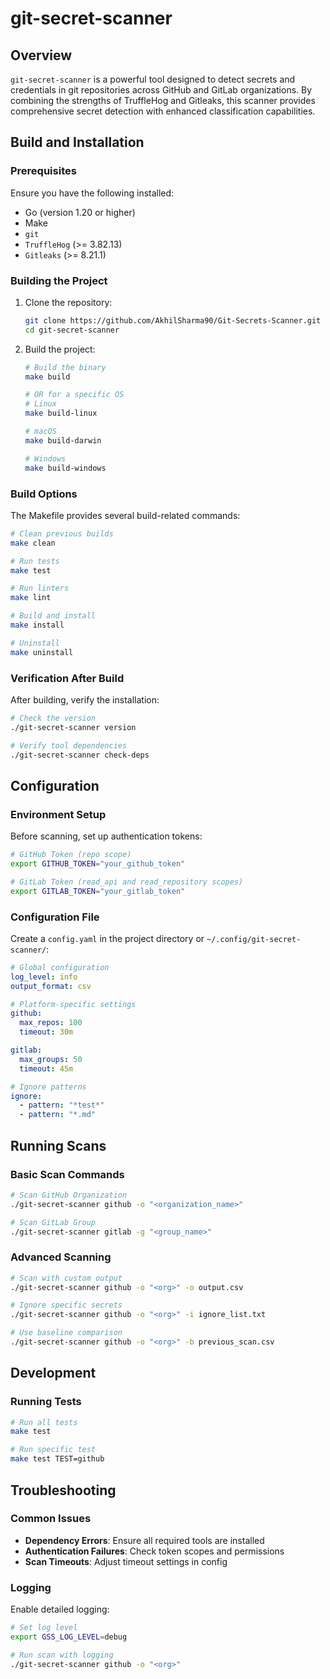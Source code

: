 # git-secret-scanner

## Overview

`git-secret-scanner` is a powerful tool designed to detect secrets and credentials in git repositories across GitHub and GitLab organizations. By combining the strengths of TruffleHog and Gitleaks, this scanner provides comprehensive secret detection with enhanced classification capabilities.

## Build and Installation

### Prerequisites

Ensure you have the following installed:
- Go (version 1.20 or higher)
- Make
- `git`
- `TruffleHog` (>= 3.82.13)
- `Gitleaks` (>= 8.21.1)

### Building the Project

1. Clone the repository:

   ```bash
   git clone https://github.com/AkhilSharma90/Git-Secrets-Scanner.git
   cd git-secret-scanner
   ```

2. Build the project:

   ```bash
   # Build the binary
   make build

   # OR for a specific OS
   # Linux
   make build-linux

   # macOS
   make build-darwin

   # Windows
   make build-windows
   ```

### Build Options

The Makefile provides several build-related commands:

```bash
# Clean previous builds
make clean

# Run tests
make test

# Run linters
make lint

# Build and install
make install

# Uninstall
make uninstall
```

### Verification After Build

After building, verify the installation:

```bash
# Check the version
./git-secret-scanner version

# Verify tool dependencies
./git-secret-scanner check-deps
```

## Configuration

### Environment Setup

Before scanning, set up authentication tokens:

```bash
# GitHub Token (repo scope)
export GITHUB_TOKEN="your_github_token"

# GitLab Token (read_api and read_repository scopes)
export GITLAB_TOKEN="your_gitlab_token"
```

### Configuration File

Create a `config.yaml` in the project directory or `~/.config/git-secret-scanner/`:

```yaml
# Global configuration
log_level: info
output_format: csv

# Platform-specific settings
github:
  max_repos: 100
  timeout: 30m

gitlab:
  max_groups: 50
  timeout: 45m

# Ignore patterns
ignore:
  - pattern: "*test*"
  - pattern: "*.md"
```

## Running Scans

### Basic Scan Commands

```bash
# Scan GitHub Organization
./git-secret-scanner github -o "<organization_name>"

# Scan GitLab Group
./git-secret-scanner gitlab -g "<group_name>"
```

### Advanced Scanning

```bash
# Scan with custom output
./git-secret-scanner github -o "<org>" -o output.csv

# Ignore specific secrets
./git-secret-scanner github -o "<org>" -i ignore_list.txt

# Use baseline comparison
./git-secret-scanner github -o "<org>" -b previous_scan.csv
```

## Development

### Running Tests

```bash
# Run all tests
make test

# Run specific test
make test TEST=github
```

## Troubleshooting

### Common Issues

- **Dependency Errors**: Ensure all required tools are installed
- **Authentication Failures**: Check token scopes and permissions
- **Scan Timeouts**: Adjust timeout settings in config

### Logging

Enable detailed logging:

```bash
# Set log level
export GSS_LOG_LEVEL=debug

# Run scan with logging
./git-secret-scanner github -o "<org>"
```